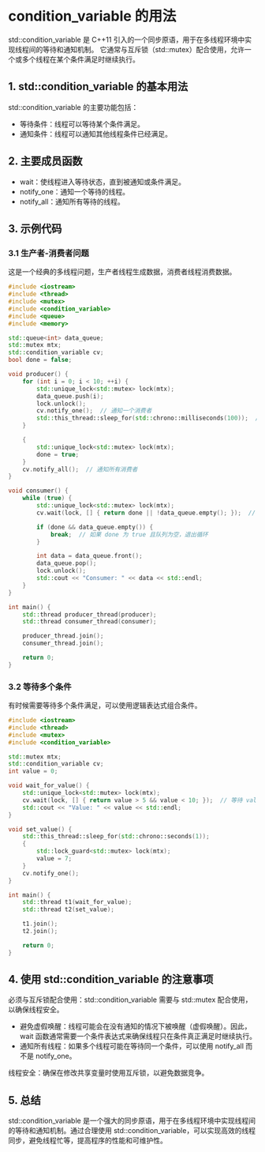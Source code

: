 # condition_variable 的用法

std::condition_variable 是 C++11 引入的一个同步原语，用于在多线程环境中实现线程间的等待和通知机制。
它通常与互斥锁（std::mutex）配合使用，允许一个或多个线程在某个条件满足时继续执行。

## 1. std::condition_variable 的基本用法

std::condition_variable 的主要功能包括：

+ 等待条件：线程可以等待某个条件满足。
+ 通知条件：线程可以通知其他线程条件已经满足。

## 2. 主要成员函数

+ wait：使线程进入等待状态，直到被通知或条件满足。
+ notify_one：通知一个等待的线程。
+ notify_all：通知所有等待的线程。

## 3. 示例代码

### 3.1 生产者-消费者问题

这是一个经典的多线程问题，生产者线程生成数据，消费者线程消费数据。

```cpp
#include <iostream>
#include <thread>
#include <mutex>
#include <condition_variable>
#include <queue>
#include <memory>

std::queue<int> data_queue;
std::mutex mtx;
std::condition_variable cv;
bool done = false;

void producer() {
    for (int i = 0; i < 10; ++i) {
        std::unique_lock<std::mutex> lock(mtx);
        data_queue.push(i);
        lock.unlock();
        cv.notify_one();  // 通知一个消费者
        std::this_thread::sleep_for(std::chrono::milliseconds(100));  // 模拟生产时间
    }

    {
        std::unique_lock<std::mutex> lock(mtx);
        done = true;
    }
    cv.notify_all();  // 通知所有消费者
}

void consumer() {
    while (true) {
        std::unique_lock<std::mutex> lock(mtx);
        cv.wait(lock, [] { return done || !data_queue.empty(); });  // 等待条件变量或队列非空

        if (done && data_queue.empty()) {
            break;  // 如果 done 为 true 且队列为空，退出循环
        }

        int data = data_queue.front();
        data_queue.pop();
        lock.unlock();
        std::cout << "Consumer: " << data << std::endl;
    }
}

int main() {
    std::thread producer_thread(producer);
    std::thread consumer_thread(consumer);

    producer_thread.join();
    consumer_thread.join();

    return 0;
}
```

### 3.2 等待多个条件

有时候需要等待多个条件满足，可以使用逻辑表达式组合条件。

```cpp
#include <iostream>
#include <thread>
#include <mutex>
#include <condition_variable>

std::mutex mtx;
std::condition_variable cv;
int value = 0;

void wait_for_value() {
    std::unique_lock<std::mutex> lock(mtx);
    cv.wait(lock, [] { return value > 5 && value < 10; });  // 等待 value 在 6 到 9 之间
    std::cout << "Value: " << value << std::endl;
}

void set_value() {
    std::this_thread::sleep_for(std::chrono::seconds(1));
    {
        std::lock_guard<std::mutex> lock(mtx);
        value = 7;
    }
    cv.notify_one();
}

int main() {
    std::thread t1(wait_for_value);
    std::thread t2(set_value);

    t1.join();
    t2.join();

    return 0;
}
```

## 4. 使用 std::condition_variable 的注意事项

必须与互斥锁配合使用：std::condition_variable 需要与 std::mutex 配合使用，以确保线程安全。

+ 避免虚假唤醒：线程可能会在没有通知的情况下被唤醒（虚假唤醒）。因此，wait 函数通常需要一个条件表达式来确保线程只在条件真正满足时继续执行。
+ 通知所有线程：如果多个线程可能在等待同一个条件，可以使用 notify_all 而不是 notify_one。

线程安全：确保在修改共享变量时使用互斥锁，以避免数据竞争。

## 5. 总结

std::condition_variable 是一个强大的同步原语，用于在多线程环境中实现线程间的等待和通知机制。通过合理使用 std::condition_variable，可以实现高效的线程同步，避免线程忙等，提高程序的性能和可维护性。
